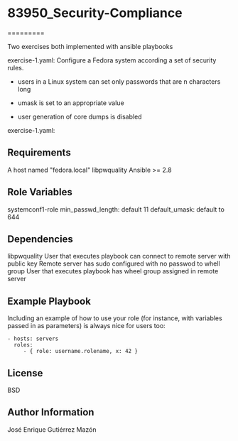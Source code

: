 # 83950_Security-Compliance

=========

Two exercises both implemented with ansible playbooks

exercise-1.yaml:
Configure a Fedora system according a set of security rules.

  * users in a Linux system can set only passwords that are n characters long

  * umask is set to an appropriate value

  * user generation of core dumps is disabled

exercise-1.yaml:

Requirements
------------

A host named "fedora.local"
libpwquality
Ansible >= 2.8

Role Variables
--------------
systemconf1-role
    min_passwd_length: default 11
    default_umask: default to 644

Dependencies
------------

libpwquality
User that executes playbook can connect to remote server with public key
Remote server has sudo configured with no passwod to whell group 
User that executes playbook has wheel group assigned in remote server

Example Playbook
----------------

Including an example of how to use your role (for instance, with variables passed in as parameters) is always nice for users too:

    - hosts: servers
      roles:
         - { role: username.rolename, x: 42 }

License
-------

BSD

Author Information
------------------

José Enrique Gutiérrez Mazón

